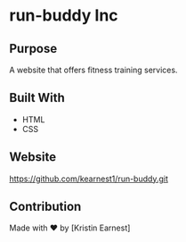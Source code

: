 # run-buddy Inc

## Purpose
A website that offers fitness training services.

## Built With
* HTML
* CSS

## Website
https://github.com/kearnest1/run-buddy.git

## Contribution
Made with ❤️ by [Kristin Earnest]
